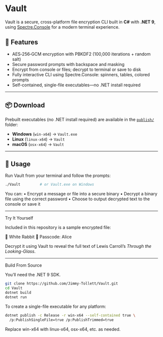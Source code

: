 # Vault

Vault is a secure, cross-platform file encryption CLI built in **C#** with **.NET 9**, using [Spectre.Console](https://github.com/spectreconsole/spectre-console) for a modern terminal experience.


## 🔐 Features

- AES‑256‑GCM encryption with PBKDF2 (100,000 iterations + random salt)  
- Secure password prompts with backspace and masking  
- Encrypt from console or files; decrypt to terminal or save to disk  
- Fully interactive CLI using Spectre.Console: spinners, tables, colored prompts  
- Self-contained, single-file executables—no .NET install required  

---

## 📦 Download

Prebuilt executables (no .NET install required) are available in the [`publish/`](publish/) folder:

- **Windows** (`win-x64`) → `Vault.exe`  
- **Linux** (`linux-x64`) → `Vault`  
- **macOS** (`osx-x64`) → `Vault`  

---

## 🚀 Usage

Run Vault from your terminal and follow the prompts:

```bash
./Vault         # or Vault.exe on Windows
```

You can:
	•	Encrypt a message or file into a secure binary
	•	Decrypt a binary file using the correct password
	•	Choose to output decrypted text to the console or save it

---

Try It Yourself

Included in this repository is a sample encrypted file:

📂 White Rabbit
🔑 Passcode: Alice

Decrypt it using Vault to reveal the full text of Lewis Carroll’s *Through the Looking-Glass*.

---

Build From Source

You’ll need the .NET 9 SDK.

```bash
git clone https://github.com/Jimmy-Tollett/Vault.git
cd Vault
dotnet build
dotnet run
```

To create a single-file executable for any platform:

```bash
dotnet publish -c Release -r win-x64 --self-contained true \
  /p:PublishSingleFile=true /p:PublishTrimmed=true
```

Replace win-x64 with linux-x64, osx-x64, etc. as needed.
